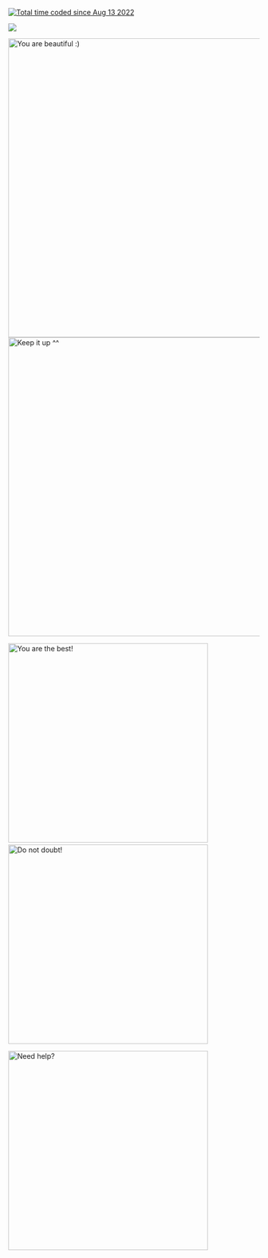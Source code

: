 <a href="https://wakatime.com/@1f18b09f-6cf2-4aa1-a256-b88b4b5616fe"><img src="https://wakatime.com/badge/user/1f18b09f-6cf2-4aa1-a256-b88b4b5616fe.svg?style=for-the-badge" alt="Total time coded since Aug 13 2022" /></a>
<img src="https://komarev.com/ghpvc/?username=PxndxDev&style=for-the-badge&color=blue" alt=""/>

<img src="https://wakatime.com/share/@pandalone/58ba5f3c-c194-4e37-942a-373cc2614101.svg"></img>

<img src="https://github-readme-stats.vercel.app/api/wakatime?username=pandalone&layout=compact&theme=blue_navy&custom_title=My+main+languages" width="600px" title="You are beautiful :)"/>

<img src="https://github-readme-stats.vercel.app/api?username=elouannh&show=reviews,discussions_started,discussions_answered,prs_merged,prs_merged_percentage&hide_title=true&show_icons=true&theme=blue_navy&rank_icon=percentile&include_all_commits=true" width="600px" title="Keep it up ^^"/>

<img src="https://github-readme-stats.vercel.app/api/pin/?username=MarikoBot&repo=mariko&show_owner=true&theme=blue_navy" width="400px" title="You are the best!"/>　<img src="https://github-readme-stats.vercel.app/api/pin/?username=elouannh&repo=ht1-bd2e-front&show_owner=true&theme=blue_navy" width="400px" title="Do not doubt!"/>

<img src="https://github-readme-stats.vercel.app/api/pin/?username=elouannh&repo=ht1-bd2e-solution&show_owner=true&theme=blue_navy" width="400px" title="Need help?"/>
